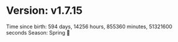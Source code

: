 # Version: v1.7.15
Time since birth: 594 days, 14256 hours, 855360 minutes, 51321600 seconds
Season: Spring 🌸
